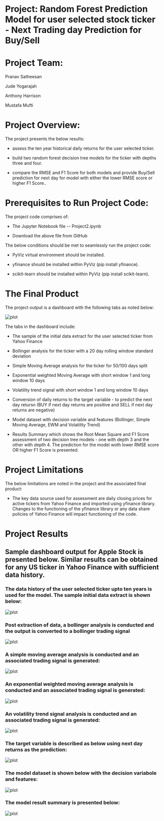 
# **Project: Random Forest Prediction Model for user selected stock ticker - Next Trading day Prediction for Buy/Sell**

# **Project Team:**

Pranav Satheesan

Jude Yogarajah

Anthony Harrison

Mustafa Mufti


# **Project Overview:**

The project presents the below results:

-   assess the ten year historical daily returns for the user selected ticker.

-   build two random forest decision tree models for the ticker with depths three and four.

-   compare the RMSE and F1 Score for both models and provide Buy/Sell prediction for next day for model with either the lower RMSE score or higher F1 Score..



# **Prerequisites to Run Project Code:**

The project code comprises of:

-   The Jupyter Notebook file -- Project2.ipynb

-   Download the above file from GitHub

The below conditions should be met to seamlessly run the project code:

-   PyViz virtual environment should be installed.

-   yfinance should be installed within PyViz (pip install yfinance).

-   scikit-learn should be installed within PyViz (pip install scikit-learn).



# **The Final Product**

The project output is a dashboard with the following tabs as noted below:

![plot](./Images/1_product.png)

The tabs in the dashboard include:

-   The sample of the initial data extract for the user selected ticker from Yahoo Finance

-   Bollinger analysis for the ticker with a 20 day rolling window standard deviation

-   Simple Moving Average analysis for the ticker for 50/100 days split

-   Exponential weighted Moving Average with short window 1 and long window 10 days

-   Volatility trend signal with short window 1 and long window 10 days

-   Conversion of daily returns to the target variable - to predict the next day retursn (BUY if next day returns are positive and SELL if next day returns are negative)

-   Model dataset with decision variable and features (Bollinger, Simple Moving Average, EWM and Volatility Trend)

-   Results Summary which shows the Root Mean Square and F1 Score assessment of two decision tree models - one with depth 3 and the other with depth 4. The prediction for the model woth lower RMSE score OR higher F1 Score is presented.


# **Project Limitations**

The below limitations are noted in the project and the associated final product:

-   The key data source used for assessment are daily closing prices for active tickers from Yahoo Finance and imported using yfinance library. Changes to the functioning of the yfinance library or any data share policies of Yahoo Finance will impact functioning of the code.


# **Project Results**

## Sample dashboard output for Apple Stock is presented below. Similar results can be obtained for any US ticker in Yahoo Finance with sufficient data history.

### The data history of the user selected ticker upto ten years is used for the model. The sample initial data extract is shown below:

![plot](./Images/2_data_extract.png)


### Post extraction of data, a bollinger analysis is conducted and the output is converted to a bollinger trading signal

![plot](./Images/3_bollinger_analysis.png)


### A simple moving average analysis is conducted and an associated trading signal is generated:

![plot](./Images/4_sma.png)


### An exponential weighted moving average analysis is conducted and an associated trading signal is generated:

![plot](./Images/5_ewm.png)


### An volatility trend signal analysis is conducted and an associated trading signal is generated:

![plot](./Images/6_vol.png)

### The target variable is described as below using next day returns as the prediction:

![plot](./Images/7_target.png)

### The model dataset is shown below with the decision variabole and features:

![plot](./Images/8_model_data.png)

### The model result summary is presented below:

![plot](./Images/9_results.png)


  
